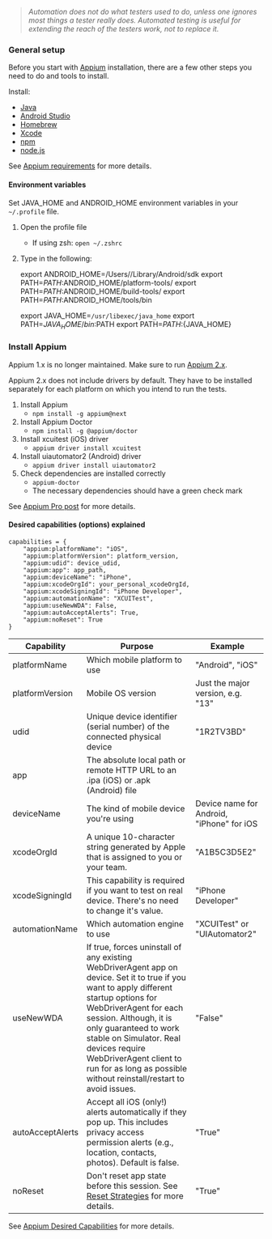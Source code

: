 > *Automation does not do what testers used to do, unless one ignores most things a tester really does. Automated testing is useful for extending the reach of the testers work, not to replace it.*

### General setup

Before you start with [Appium](https://appium.io/) installation, there are a few other steps you need to do and tools to install.

Install:

* [Java](https://www.java.com/en/)
* [Android Studio](https://developer.android.com/studio/)
* [Homebrew](https://brew.sh/)
* [Xcode](https://developer.apple.com/support/xcode/)
* [npm](https://docs.npmjs.com/)
* [node.js](https://nodejs.org/en/)

See [Appium requirements](https://github.com/appium/appium#requirements) for more details.

#### Environment variables

Set JAVA_HOME and ANDROID_HOME environment variables in your `~/.profile` file.

1. Open the profile file
   - If using zsh: `open ~/.zshrc` 
2. Type in the following:


    export ANDROID_HOME=/Users/<username>/Library/Android/sdk
    export PATH=$PATH:$ANDROID_HOME/platform-tools/
    export PATH=$PATH:$ANDROID_HOME/build-tools/<version>
    export PATH=$PATH:$ANDROID_HOME/tools/bin
    
    export JAVA_HOME=`/usr/libexec/java_home`
    export PATH=${JAVA_HOME}/bin:$PATH
    export PATH=${PATH}:${JAVA_HOME}


### Install Appium

Appium 1.x is no longer maintained. Make sure to run [Appium 2.x](https://github.com/appium/appium).

Appium 2.x does not include drivers by default. They have to be installed separately for each platform on which you intend to run the tests.

1. Install Appium
    - `npm install -g appium@next`
2. Install Appium Doctor
   - `npm install -g @appium/doctor`
3. Install xcuitest (iOS) driver
   - `appium driver install xcuitest`
4. Install uiautomator2 (Android) driver
   - `appium driver install uiautomator2`
5. Check dependencies are installed correctly
   - `appium-doctor`
   - The necessary dependencies should have a green check mark

See [Appium Pro post](https://appiumpro.com/editions/122-installing-appium-20-and-the-driver-and-plugins-cli) for more details.


#### Desired capabilities (options) explained

    capabilities = {
        "appium:platformName": "iOS",
        "appium:platformVersion": platform_version,
        "appium:udid": device_udid,
        "appium:app": app_path,
        "appium:deviceName": "iPhone",
        "appium:xcodeOrgId": your_personal_xcodeOrgId,
        "appium:xcodeSigningId": "iPhone Developer",
        "appium:automationName": "XCUITest",
        "appium:useNewWDA": False,
        "appium:autoAcceptAlerts": True,
        "appium:noReset": True
    }


| Capability       | Purpose                                                                                                                                                                                                                                                                                                                                                      | Example                                   |
|------------------|--------------------------------------------------------------------------------------------------------------------------------------------------------------------------------------------------------------------------------------------------------------------------------------------------------------------------------------------------------------|-------------------------------------------|
| platformName     | Which mobile platform to use                                                                                                                                                                                                                                                                                                                                 | "Android", "iOS"                          |
| platformVersion  | Mobile OS version                                                                                                                                                                                                                                                                                                                                            | Just the major version, e.g. "13"         |
| udid             | Unique device identifier (serial number) of the connected physical device                                                                                                                                                                                                                                                                                    | "1R2TV3BD"                                |
| app              | The absolute local path or remote HTTP URL to an .ipa (iOS) or .apk (Android) file                                                                                                                                                                                                                                                                           ||
| deviceName       | The kind of mobile device you're using                                                                                                                                                                                                                                                                                                                       | Device name for Android, "iPhone" for iOS |
| xcodeOrgId       | A unique 10-character string generated by Apple that is assigned to you or your team.                                                                                                                                                                                                                                                                        | "A1B5C3D5E2"                              |
| xcodeSigningId   | This capability is required if you want to test on real device. There's no need to change it's value.                                                                                                                                                                                                                                                        | "iPhone Developer"                        |
| automationName   | Which automation engine to use                                                                                                                                                                                                                                                                                                                               | "XCUITest" or "UIAutomator2"              |
| useNewWDA        | If true, forces uninstall of any existing WebDriverAgent app on device. Set it to true if you want to apply different startup options for WebDriverAgent for each session. Although, it is only guaranteed to work stable on Simulator. Real devices require WebDriverAgent client to run for as long as possible without reinstall/restart to avoid issues. | "False"                                   |
| autoAcceptAlerts | Accept all iOS (only!) alerts automatically if they pop up. This includes privacy access permission alerts (e.g., location, contacts, photos). Default is false.                                                                                                                                                                                             | "True"                                    |
| noReset          | Don't reset app state before this session. See [Reset Strategies](http://appium.io/docs/en/writing-running-appium/other/reset-strategies/index.html) for more details.                                                                                                                                                                                       | "True"                                    |

See [Appium Desired Capabilities](https://appium.io/docs/en/writing-running-appium/caps/#appium-desired-capabilities) for more details.